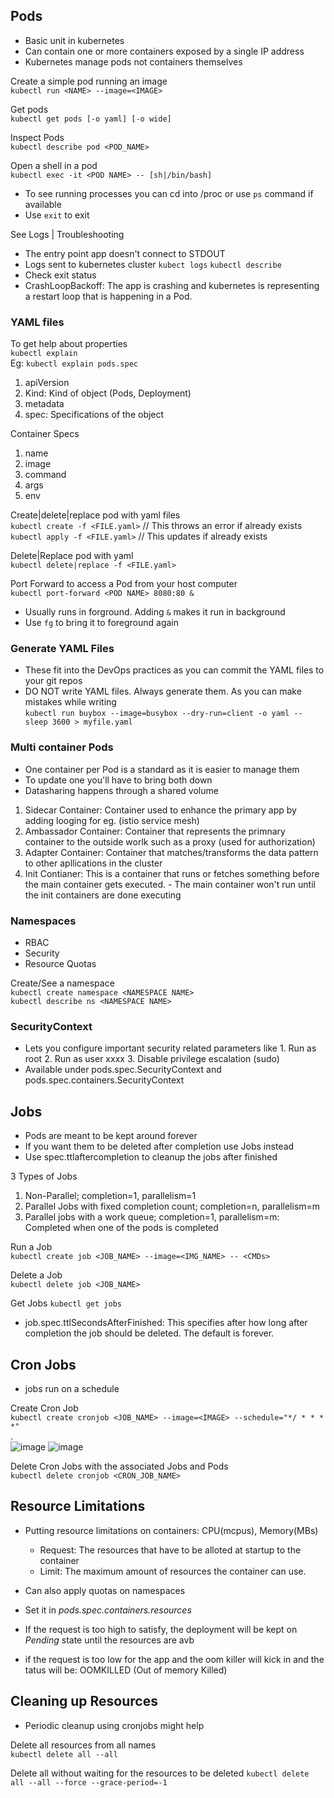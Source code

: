 
## Pods
- Basic unit in kubernetes
- Can contain one or more containers exposed by a single IP address
- Kubernetes manage pods not containers themselves

Create a simple pod running an image <br>
`kubectl run <NAME> --image=<IMAGE>`

Get pods <br>
`kubectl get pods [-o yaml] [-o wide]`

Inspect Pods <br>
`kubectl describe pod <POD_NAME>`

Open a shell in a pod <br>
`kubectl exec -it <POD NAME> -- [sh|/bin/bash]`
- To see running processes you can cd into /proc or use `ps` command if available
- Use `exit` to exit 

See Logs | Troubleshooting
- The entry point app doesn't connect to STDOUT
- Logs sent to kubernetes cluster
`kubect logs`
`kubectl describe`
- Check exit status
- CrashLoopBackoff: The app is crashing and kubernetes is representing a restart loop that is happening in a Pod.

### YAML files

To get help about properties <br>
`kubectl explain` <br>
Eg: `kubectl explain pods.spec`

1. apiVersion
2. Kind: Kind of object (Pods, Deployment)
3. metadata
4. spec: Specifications of the object

Container Specs
1. name
2. image
3. command
4. args
5. env

Create|delete|replace pod with yaml files<br>
`kubectl create -f <FILE.yaml>` // This throws an error if already exists <br>
`kubectl apply -f <FILE.yaml>` // This updates if already exists

Delete|Replace pod with yaml<br>
`kubectl delete|replace -f <FILE.yaml>`

Port Forward to access a Pod from your host computer <br>
`kubectl port-forward <POD NAME> 8080:80 &`
- Usually runs in forground. Adding `&` makes it run in background
- Use `fg` to bring it to foreground again

### Generate YAML Files
- These fit into the DevOps practices as you can commit the YAML files to your git repos
- DO NOT write YAML files. Always generate them. As you can make mistakes while writing <br>
`kubectl run buybox --image=busybox --dry-run=client -o yaml -- sleep 3600 > myfile.yaml` 

### Multi container Pods
- One container per Pod is a standard as it is easier to manage them
- To update one you'll have to bring both down
- Datasharing happens through a shared volume

1. Sidecar Container: Container used to enhance the primary app by adding looging for eg. (istio service mesh)
2. Ambassador Container: Container that represents the primnary container to the outside worlk such as a proxy (used for authorization)
3. Adapter Container: Container that matches/transforms the data pattern to other apllications in the cluster
4. Init Contianer: This is a container that runs or fetches something before the main container gets executed.
            - The main container won't run until the init containers are done executing


### Namespaces
- RBAC
- Security
- Resource Quotas

Create/See a namespace <br>
`kubectl create namespace <NAMESPACE NAME>` <br>
`kubectl describe ns <NAMESPACE NAME>`

### SecurityContext
- Lets you configure important security related parameters like 
            1. Run as root
            2. Run as user xxxx
            3. Disable privilege escalation (sudo)
- Available under pods.spec.SecurityContext and pods.spec.containers.SecurityContext

## Jobs

- Pods are meant to be kept around forever
- If you want them to be deleted after completion use Jobs instead
- Use spec.ttlaftercompletion to cleanup the jobs after finished

3 Types of Jobs <br>
1. Non-Parallel;  completion=1, parallelism=1
2. Parallel Jobs with fixed completion count; completion=n, parallelism=m
3. Parallel jobs with a work queue; completion=1, parallelism=m: Completed when one of the pods is completed

Run a Job <br>
`kubectl create job <JOB_NAME> --image=<IMG_NAME> -- <CMDs>`

Delete a Job <br>
`kubectl delete job <JOB_NAME>`
            
Get Jobs
`kubectl get jobs`

- job.spec.ttlSecondsAfterFinished: This specifies after how long after completion the job should be deleted. The default is forever.


## Cron Jobs
- jobs run on a schedule

Create Cron Job<br>
`kubectl create cronjob <JOB_NAME> --image=<IMAGE> --schedule="*/ * * * *"`
<br>.<br>
![image](https://user-images.githubusercontent.com/54491362/204773811-4ada8b08-fd29-4902-8eda-ee3944bd74ca.png)
![image](https://user-images.githubusercontent.com/54491362/204774499-7e8fd2db-3ca7-4701-9494-6a658c18dedf.png)

Delete Cron Jobs with the associated Jobs and Pods <br>
`kubectl delete cronjob <CRON_JOB_NAME>`


## Resource Limitations

- Putting resource limitations on containers: CPU(mcpus), Memory(MBs)
    - Request: The resources that have to be alloted at startup to the container
    - Limit: The maximum amount of resources the container can use.

- Can also apply quotas on namespaces
- Set it in <i> pods.spec.containers.resources </i>
- If the request is too high to satisfy, the deployment will be kept on <i> Pending </i> state until the resources are avb
- if the request is too low for the app and the oom killer will kick in and the tatus will be: OOMKILLED (Out of memory Killed)

## Cleaning up Resources

- Periodic cleanup using cronjobs might help

Delete all resources from all names<br>
`kubectl delete all --all`

Delete all without waiting for the resources to be deleted
`kubectl delete all --all --force --grace-period=-1`
